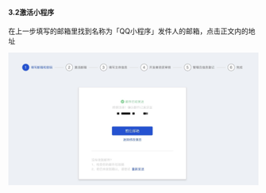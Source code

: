 #### 3.2激活小程序

在上一步填写的邮箱里找到名称为「QQ小程序」发件人的邮箱，点击正文内的地址

[![图片](./image/6feb8257-d0e5-4d27-a43d-ca0de967ecf9.036.jpeg "图片")](./image/6feb8257-d0e5-4d27-a43d-ca0de967ecf9.036.jpeg)